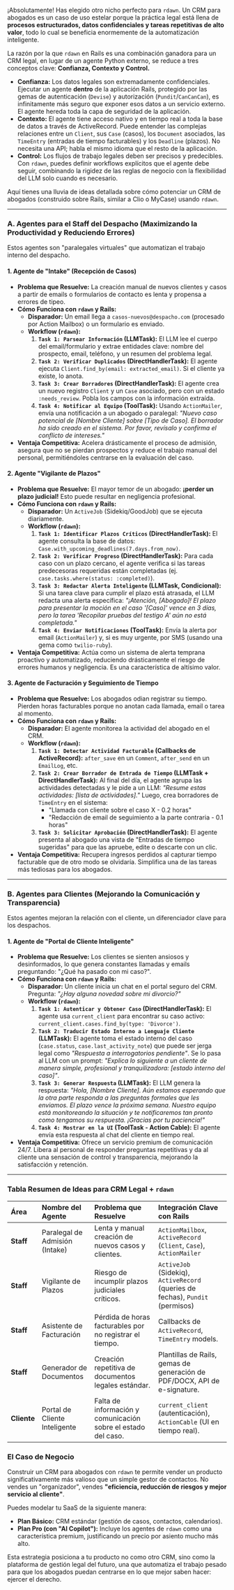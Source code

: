 ¡Absolutamente! Has elegido otro nicho perfecto para `rdawn`. Un CRM para abogados es un caso de uso estelar porque la práctica legal está llena de **procesos estructurados, datos confidenciales y tareas repetitivas de alto valor**, todo lo cual se beneficia enormemente de la automatización inteligente.

La razón por la que `rdawn` en Rails es una combinación ganadora para un CRM legal, en lugar de un agente Python externo, se reduce a tres conceptos clave: **Confianza, Contexto y Control.**

*   **Confianza:** Los datos legales son extremadamente confidenciales. Ejecutar un agente **dentro** de la aplicación Rails, protegido por las gemas de autenticación (`Devise`) y autorización (`Pundit`/`CanCanCan`), es infinitamente más seguro que exponer esos datos a un servicio externo. El agente hereda toda la capa de seguridad de la aplicación.
*   **Contexto:** El agente tiene acceso nativo y en tiempo real a toda la base de datos a través de ActiveRecord. Puede entender las complejas relaciones entre un `Client`, sus `Case` (casos), los `Document` asociados, las `TimeEntry` (entradas de tiempo facturables) y los `Deadline` (plazos). No necesita una API; habla el mismo idioma que el resto de la aplicación.
*   **Control:** Los flujos de trabajo legales deben ser precisos y predecibles. Con `rdawn`, puedes definir workflows explícitos que el agente debe seguir, combinando la rigidez de las reglas de negocio con la flexibilidad del LLM solo cuando es necesario.

Aquí tienes una lluvia de ideas detallada sobre cómo potenciar un CRM de abogados (construido sobre Rails, similar a Clio o MyCase) usando `rdawn`.

---

### A. Agentes para el Staff del Despacho (Maximizando la Productividad y Reduciendo Errores)

Estos agentes son "paralegales virtuales" que automatizan el trabajo interno del despacho.

#### 1. Agente de "Intake" (Recepción de Casos)

*   **Problema que Resuelve:** La creación manual de nuevos clientes y casos a partir de emails o formularios de contacto es lenta y propensa a errores de tipeo.
*   **Cómo Funciona con `rdawn` y Rails:**
    *   **Disparador:** Un email llega a `casos-nuevos@despacho.com` (procesado por Action Mailbox) o un formulario es enviado.
    *   **Workflow (`rdawn`):**
        1.  **`Task 1: Parsear Información` (LLMTask):** El LLM lee el cuerpo del email/formulario y extrae entidades clave: nombre del prospecto, email, teléfono, y un resumen del problema legal.
        2.  **`Task 2: Verificar Duplicados` (DirectHandlerTask):** El agente ejecuta `Client.find_by(email: extracted_email)`. Si el cliente ya existe, lo anota.
        3.  **`Task 3: Crear Borradores` (DirectHandlerTask):** El agente crea un nuevo registro `Client` y un `Case` asociado, pero con un estado `:needs_review`. Pobla los campos con la información extraída.
        4.  **`Task 4: Notificar al Equipo` (ToolTask):** Usando `ActionMailer`, envía una notificación a un abogado o paralegal: *"Nuevo caso potencial de [Nombre Cliente] sobre [Tipo de Caso]. El borrador ha sido creado en el sistema. Por favor, revísalo y confirma el conflicto de intereses."*
*   **Ventaja Competitiva:** Acelera drásticamente el proceso de admisión, asegura que no se pierdan prospectos y reduce el trabajo manual del personal, permitiéndoles centrarse en la evaluación del caso.

#### 2. Agente "Vigilante de Plazos"

*   **Problema que Resuelve:** El mayor temor de un abogado: **¡perder un plazo judicial!** Esto puede resultar en negligencia profesional.
*   **Cómo Funciona con `rdawn` y Rails:**
    *   **Disparador:** Un `ActiveJob` (Sidekiq/GoodJob) que se ejecuta diariamente.
    *   **Workflow (`rdawn`):**
        1.  **`Task 1: Identificar Plazos Críticos` (DirectHandlerTask):** El agente consulta la base de datos: `Case.with_upcoming_deadlines(7.days.from_now)`.
        2.  **`Task 2: Verificar Progreso` (DirectHandlerTask):** Para cada caso con un plazo cercano, el agente verifica si las tareas predecesoras requeridas están completadas (ej. `case.tasks.where(status: :completed)`).
        3.  **`Task 3: Redactar Alerta Inteligente` (LLMTask, Condicional):** Si una tarea clave para cumplir el plazo está atrasada, el LLM redacta una alerta específica: *"¡Atención, [Abogado]! El plazo para presentar la moción en el caso '[Caso]' vence en 3 días, pero la tarea 'Recopilar pruebas del testigo A' aún no está completada."*
        4.  **`Task 4: Enviar Notificaciones` (ToolTask):** Envía la alerta por email (`ActionMailer`) y, si es muy urgente, por SMS (usando una gema como `twilio-ruby`).
*   **Ventaja Competitiva:** Actúa como un sistema de alerta temprana proactivo y automatizado, reduciendo drásticamente el riesgo de errores humanos y negligencia. Es una característica de altísimo valor.

#### 3. Agente de Facturación y Seguimiento de Tiempo

*   **Problema que Resuelve:** Los abogados odian registrar su tiempo. Pierden horas facturables porque no anotan cada llamada, email o tarea al momento.
*   **Cómo Funciona con `rdawn` y Rails:**
    *   **Disparador:** El agente monitorea la actividad del abogado en el CRM.
    *   **Workflow (`rdawn`):**
        1.  **`Task 1: Detectar Actividad Facturable` (Callbacks de ActiveRecord):** `after_save` en un `Comment`, `after_send` en un `EmailLog`, etc.
        2.  **`Task 2: Crear Borrador de Entrada de Tiempo` (LLMTask + DirectHandlerTask):** Al final del día, el agente agrupa las actividades detectadas y le pide a un LLM: *"Resume estas actividades: [lista de actividades]."* Luego, crea borradores de `TimeEntry` en el sistema:
            *   "Llamada con cliente sobre el caso X - 0.2 horas"
            *   "Redacción de email de seguimiento a la parte contraria - 0.1 horas"
        3.  **`Task 3: Solicitar Aprobación` (DirectHandlerTask):** El agente presenta al abogado una vista de "Entradas de tiempo sugeridas" para que las apruebe, edite o descarte con un clic.
*   **Ventaja Competitiva:** Recupera ingresos perdidos al capturar tiempo facturable que de otro modo se olvidaría. Simplifica una de las tareas más tediosas para los abogados.

---

### B. Agentes para Clientes (Mejorando la Comunicación y Transparencia)

Estos agentes mejoran la relación con el cliente, un diferenciador clave para los despachos.

#### 1. Agente de "Portal de Cliente Inteligente"

*   **Problema que Resuelve:** Los clientes se sienten ansiosos y desinformados, lo que genera constantes llamadas y emails preguntando: "¿Qué ha pasado con mi caso?".
*   **Cómo Funciona con `rdawn` y Rails:**
    *   **Disparador:** Un cliente inicia un chat en el portal seguro del CRM. Pregunta: *"¿Hay alguna novedad sobre mi divorcio?"*
    *   **Workflow (`rdawn`):**
        1.  **`Task 1: Autenticar y Obtener Caso` (DirectHandlerTask):** El agente usa `current_client` para encontrar su caso activo: `current_client.cases.find_by(type: 'Divorce')`.
        2.  **`Task 2: Traducir Estado Interno a Lenguaje Cliente` (LLMTask):** El agente toma el estado interno del caso (`case.status`, `case.last_activity_note`) que puede ser jerga legal como *"Respuesta a interrogatorios pendiente"*. Se lo pasa al LLM con un prompt: *"Explica lo siguiente a un cliente de manera simple, profesional y tranquilizadora: [estado interno del caso]"*.
        3.  **`Task 3: Generar Respuesta` (LLMTask):** El LLM genera la respuesta: *"Hola, [Nombre Cliente]. Aún estamos esperando que la otra parte responda a las preguntas formales que les enviamos. El plazo vence la próxima semana. Nuestro equipo está monitoreando la situación y te notificaremos tan pronto como tengamos su respuesta. ¡Gracias por tu paciencia!"*
        4.  **`Task 4: Mostrar en la UI` (ToolTask - Action Cable):** El agente envía esta respuesta al chat del cliente en tiempo real.
*   **Ventaja Competitiva:** Ofrece un servicio premium de comunicación 24/7. Libera al personal de responder preguntas repetitivas y da al cliente una sensación de control y transparencia, mejorando la satisfacción y retención.

---

### Tabla Resumen de Ideas para CRM Legal + `rdawn`

| Área | Nombre del Agente | Problema que Resuelve | Integración Clave con Rails |
| :--- | :--- | :--- | :--- |
| **Staff** | Paralegal de Admisión (Intake) | Lenta y manual creación de nuevos casos y clientes. | `ActionMailbox`, `ActiveRecord` (`Client`, `Case`), `ActionMailer` |
| **Staff** | Vigilante de Plazos | Riesgo de incumplir plazos judiciales críticos. | `ActiveJob` (Sidekiq), `ActiveRecord` (queries de fechas), `Pundit` (permisos) |
| **Staff** | Asistente de Facturación | Pérdida de horas facturables por no registrar el tiempo. | Callbacks de `ActiveRecord`, `TimeEntry` models. |
| **Staff** | Generador de Documentos | Creación repetitiva de documentos legales estándar. | Plantillas de Rails, gemas de generación de PDF/DOCX, API de e-signature. |
| **Cliente** | Portal de Cliente Inteligente | Falta de información y comunicación sobre el estado del caso. | `current_client` (autenticación), `ActionCable` (UI en tiempo real). |

### El Caso de Negocio

Construir un CRM para abogados con `rdawn` te permite vender un producto significativamente más valioso que un simple gestor de contactos. No vendes un "organizador", vendes **"eficiencia, reducción de riesgos y mejor servicio al cliente"**.

Puedes modelar tu SaaS de la siguiente manera:

*   **Plan Básico:** CRM estándar (gestión de casos, contactos, calendarios).
*   **Plan Pro (con "AI Copilot"):** Incluye los agentes de `rdawn` como una característica premium, justificando un precio por asiento mucho más alto.

Esta estrategia posiciona a tu producto no como otro CRM, sino como la plataforma de gestión legal del futuro, una que automatiza el trabajo pesado para que los abogados puedan centrarse en lo que mejor saben hacer: ejercer el derecho.
